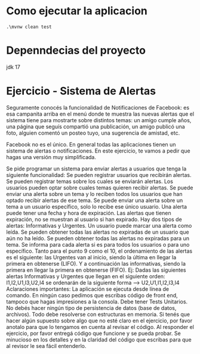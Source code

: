 # Como ejecutar la aplicacion
`.\mvnw clean test`

# Depenndecias del proyecto
jdk 17



# Ejercicio - Sistema de Alertas
Seguramente conocés la funcionalidad de Notificaciones de Facebook: es esa campanita arriba en el menú donde te muestra las nuevas alertas que el sistema tiene para mostrarte sobre distintos temas: un amigo cumple años, una página que seguís compartió una publicación, un amigo publicó una foto, alguien comentó un posteo tuyo, una sugerencia de amistad, etc.

Facebook no es el único. En general todas las aplicaciones tienen un sistema de alertas o notificaciones. En este ejercicio, te vamos a pedir que hagas una versión muy simplificada.

Se pide programar un sistema para enviar alertas a usuarios que tenga la siguiente funcionalidad:
Se pueden registrar usuarios que recibirán alertas.
Se pueden registrar temas sobre los cuales se enviarán alertas.
Los usuarios pueden optar sobre cuales temas quieren recibir alertas.
Se puede enviar una alerta sobre un tema y lo reciben todos los usuarios que han optado recibir alertas de ese tema.
Se puede enviar una alerta sobre un tema a un usuario específico, solo lo recibe ese único usuario.
Una alerta puede tener una fecha y hora de expiración. Las alertas que tienen expiración, no se muestran al usuario si han expirado.
Hay dos tipos de alertas: Informativas y Urgentes.
Un usuario puede marcar una alerta como leída.
Se pueden obtener todas las alertas no expiradas de un usuario que aún no ha leído.
Se pueden obtener todas las alertas no expiradas para un tema. Se informa para cada alerta si es para todos los usuarios o para uno específico.
Tanto para el punto 9 como el 10, el ordenamiento de las alertas es el siguiente: las Urgentes van al inicio, siendo la última en llegar la primera en obtenerse (LIFO). Y a continuación las informativas, siendo la primera en llegar la primera en obtenerse (FIFO). Ej: Dadas las siguientes alertas Informativas y Urgentes que llegan en el siguiente orden: I1,I2,U1,I3,U2,I4 se ordenarán de la siguiente forma --> U2,U1,I1,I2,I3,I4
Aclaraciones importantes:
La aplicación se ejecuta desde línea de comando. En ningún caso pedimos que escribas código de front end, tampoco que hagas impresiones a la consola.
Debe tener Tests Unitarios.
No debés hacer ningún tipo de persistencia de datos (base de datos, archivos). Todo debe resolverse con estructuras en memoria.
Si tenés que hacer algún supuesto sobre algo que no esté claro en el ejercicio, por favor anotalo para que lo tengamos en cuenta al revisar el código.
Al responder el ejercicio, por favor entregá código que funcione y se pueda probar. Se minucioso en los detalles y en la claridad del código que escribas para que al revisor le sea fácil entenderlo.